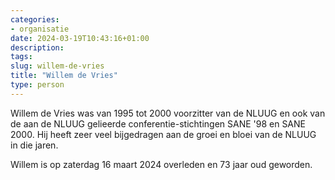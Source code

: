 ```yaml
---
categories:
- organisatie
date: 2024-03-19T10:43:16+01:00
description:
tags:
slug: willem-de-vries
title: "Willem de Vries"
type: person
---
```


Willem de Vries was van 1995 tot 2000 voorzitter van de NLUUG en ook van de aan de NLUUG gelieerde conferentie-stichtingen SANE '98 en SANE 2000. Hij heeft zeer veel bijgedragen aan de groei en bloei van de NLUUG in die jaren. 

Willem is op zaterdag 16 maart 2024 overleden en 73 jaar oud geworden.
